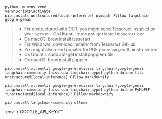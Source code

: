 `python -m venv venv `<br />
`venv\Scripts\activate` <br />
`pip install unstructured[local-inference] pymupdf Pillow langchain-google-genai`
>  - For unstructured with OCR, you might need Tesseract installed on your system:
> -On Ubuntu: sudo apt-get install tesseract-ocr
>- On macOS: brew install tesseract
>- For Windows, download installer from Tesseract GitHub.
>- You might also need poppler for PDF processing with unstructured
>- On Ubuntu: sudo apt-get install poppler-utils
>- On macOS: brew install poppler 

`pip install streamlit google-generativeai langchain-google-genai langchain-community faiss-cpu langchain pypdf python-dotenv fitz unstructured[local-inference] Pillow markdownify`

`pip install streamlit google-generativeai langchain-google-genai langchain-community faiss-cpu langchain pypdf python-dotenv PyMuPDF "unstructured[local-inference]" Pillow markdownify`

`pip install langchain-community ollama`

.env -> GOOGLE_API_KEY=""